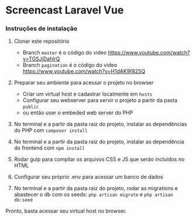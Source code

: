 # Screencast Laravel Vue

### Instruções de instalação

1. Clonar este repositório
    * Branch `master` é o código do video https://www.youtube.com/watch?v=TGSJjDahlrQ
    * Branch `pagination` é o código do video https://www.youtube.com/watch?v=H1dAK9f825Q

2. Preparar seu ambiente para acessar o projeto no browser
    * Criar um virtual host e cadastrar localmente em `hosts`
    * Configurar seu webserver para servir o projeto a partir da pasta `public`
    * ou então user o embeded web server do PHP

3. No terminal e a partir da pasta raiz do projeto, instalar as dependências do PHP com `composer install`

4. No terminal e a partir da pasta raiz do projeto, instalar as dependência do frontend com `npm install`

5. Rodar gulp para compilar os arquivos CSS e JS que serão incluídos no HTML

6. Configurar seu próprío .env para acessar um banco de dados

7. No terminal e a partir da pasta raiz do projeto, rodar as migrations e abastecer o db com os seeds: `php artisan migrate` e `php artisan db:seed`

Pronto, basta acessar seu virtual host no browser.
